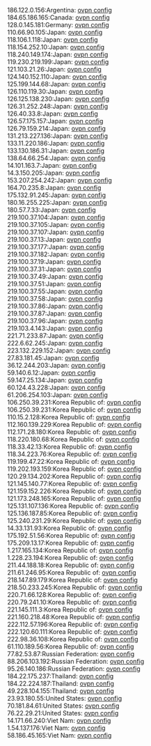 186.122.0.156:Argentina: [ovpn config](vpn/186_122_0_156.ovpn)  
184.65.186.165:Canada: [ovpn config](vpn/184_65_186_165.ovpn)  
128.0.145.181:Germany: [ovpn config](vpn/128_0_145_181.ovpn)  
110.66.90.105:Japan: [ovpn config](vpn/110_66_90_105.ovpn)  
118.106.1.118:Japan: [ovpn config](vpn/118_106_1_118.ovpn)  
118.154.252.10:Japan: [ovpn config](vpn/118_154_252_10.ovpn)  
118.240.149.174:Japan: [ovpn config](vpn/118_240_149_174.ovpn)  
119.230.219.199:Japan: [ovpn config](vpn/119_230_219_199.ovpn)  
121.103.21.26:Japan: [ovpn config](vpn/121_103_21_26.ovpn)  
124.140.152.110:Japan: [ovpn config](vpn/124_140_152_110.ovpn)  
125.199.144.68:Japan: [ovpn config](vpn/125_199_144_68.ovpn)  
126.110.119.30:Japan: [ovpn config](vpn/126_110_119_30.ovpn)  
126.125.138.230:Japan: [ovpn config](vpn/126_125_138_230.ovpn)  
126.31.252.248:Japan: [ovpn config](vpn/126_31_252_248.ovpn)  
126.40.33.8:Japan: [ovpn config](vpn/126_40_33_8.ovpn)  
126.57.175.157:Japan: [ovpn config](vpn/126_57_175_157.ovpn)  
126.79.159.214:Japan: [ovpn config](vpn/126_79_159_214.ovpn)  
131.213.227.136:Japan: [ovpn config](vpn/131_213_227_136.ovpn)  
133.11.220.186:Japan: [ovpn config](vpn/133_11_220_186.ovpn)  
133.130.186.31:Japan: [ovpn config](vpn/133_130_186_31.ovpn)  
138.64.66.254:Japan: [ovpn config](vpn/138_64_66_254.ovpn)  
14.101.163.7:Japan: [ovpn config](vpn/14_101_163_7.ovpn)  
14.3.150.205:Japan: [ovpn config](vpn/14_3_150_205.ovpn)  
153.207.254.242:Japan: [ovpn config](vpn/153_207_254_242.ovpn)  
164.70.235.8:Japan: [ovpn config](vpn/164_70_235_8.ovpn)  
175.132.91.245:Japan: [ovpn config](vpn/175_132_91_245.ovpn)  
180.16.255.225:Japan: [ovpn config](vpn/180_16_255_225.ovpn)  
180.57.7.33:Japan: [ovpn config](vpn/180_57_7_33.ovpn)  
219.100.37.104:Japan: [ovpn config](vpn/219_100_37_104.ovpn)  
219.100.37.105:Japan: [ovpn config](vpn/219_100_37_105.ovpn)  
219.100.37.107:Japan: [ovpn config](vpn/219_100_37_107.ovpn)  
219.100.37.13:Japan: [ovpn config](vpn/219_100_37_13.ovpn)  
219.100.37.177:Japan: [ovpn config](vpn/219_100_37_177.ovpn)  
219.100.37.182:Japan: [ovpn config](vpn/219_100_37_182.ovpn)  
219.100.37.19:Japan: [ovpn config](vpn/219_100_37_19.ovpn)  
219.100.37.31:Japan: [ovpn config](vpn/219_100_37_31.ovpn)  
219.100.37.49:Japan: [ovpn config](vpn/219_100_37_49.ovpn)  
219.100.37.51:Japan: [ovpn config](vpn/219_100_37_51.ovpn)  
219.100.37.55:Japan: [ovpn config](vpn/219_100_37_55.ovpn)  
219.100.37.58:Japan: [ovpn config](vpn/219_100_37_58.ovpn)  
219.100.37.86:Japan: [ovpn config](vpn/219_100_37_86.ovpn)  
219.100.37.87:Japan: [ovpn config](vpn/219_100_37_87.ovpn)  
219.100.37.96:Japan: [ovpn config](vpn/219_100_37_96.ovpn)  
219.103.4.143:Japan: [ovpn config](vpn/219_103_4_143.ovpn)  
221.71.233.87:Japan: [ovpn config](vpn/221_71_233_87.ovpn)  
222.6.62.245:Japan: [ovpn config](vpn/222_6_62_245.ovpn)  
223.132.229.152:Japan: [ovpn config](vpn/223_132_229_152.ovpn)  
27.83.181.45:Japan: [ovpn config](vpn/27_83_181_45.ovpn)  
36.12.244.203:Japan: [ovpn config](vpn/36_12_244_203.ovpn)  
59.140.6.12:Japan: [ovpn config](vpn/59_140_6_12.ovpn)  
59.147.25.134:Japan: [ovpn config](vpn/59_147_25_134.ovpn)  
60.124.43.228:Japan: [ovpn config](vpn/60_124_43_228.ovpn)  
61.206.254.103:Japan: [ovpn config](vpn/61_206_254_103.ovpn)  
106.250.39.231:Korea Republic of: [ovpn config](vpn/106_250_39_231.ovpn)  
106.250.39.231:Korea Republic of: [ovpn config](vpn/106_250_39_231.ovpn)  
110.15.2.128:Korea Republic of: [ovpn config](vpn/110_15_2_128.ovpn)  
112.160.139.229:Korea Republic of: [ovpn config](vpn/112_160_139_229.ovpn)  
112.171.28.180:Korea Republic of: [ovpn config](vpn/112_171_28_180.ovpn)  
118.220.180.68:Korea Republic of: [ovpn config](vpn/118_220_180_68.ovpn)  
118.33.42.13:Korea Republic of: [ovpn config](vpn/118_33_42_13.ovpn)  
118.34.223.76:Korea Republic of: [ovpn config](vpn/118_34_223_76.ovpn)  
119.199.47.22:Korea Republic of: [ovpn config](vpn/119_199_47_22.ovpn)  
119.202.193.159:Korea Republic of: [ovpn config](vpn/119_202_193_159.ovpn)  
120.29.134.202:Korea Republic of: [ovpn config](vpn/120_29_134_202.ovpn)  
121.145.140.77:Korea Republic of: [ovpn config](vpn/121_145_140_77.ovpn)  
121.159.152.226:Korea Republic of: [ovpn config](vpn/121_159_152_226.ovpn)  
121.173.248.165:Korea Republic of: [ovpn config](vpn/121_173_248_165.ovpn)  
125.131.107.136:Korea Republic of: [ovpn config](vpn/125_131_107_136.ovpn)  
125.136.187.85:Korea Republic of: [ovpn config](vpn/125_136_187_85.ovpn)  
125.240.231.29:Korea Republic of: [ovpn config](vpn/125_240_231_29.ovpn)  
14.33.131.93:Korea Republic of: [ovpn config](vpn/14_33_131_93.ovpn)  
175.192.51.56:Korea Republic of: [ovpn config](vpn/175_192_51_56.ovpn)  
175.209.13.17:Korea Republic of: [ovpn config](vpn/175_209_13_17.ovpn)  
1.217.165.134:Korea Republic of: [ovpn config](vpn/1_217_165_134.ovpn)  
1.228.23.194:Korea Republic of: [ovpn config](vpn/1_228_23_194.ovpn)  
211.44.188.18:Korea Republic of: [ovpn config](vpn/211_44_188_18.ovpn)  
211.61.246.95:Korea Republic of: [ovpn config](vpn/211_61_246_95.ovpn)  
218.147.89.179:Korea Republic of: [ovpn config](vpn/218_147_89_179.ovpn)  
218.50.233.245:Korea Republic of: [ovpn config](vpn/218_50_233_245.ovpn)  
220.71.66.128:Korea Republic of: [ovpn config](vpn/220_71_66_128.ovpn)  
220.79.241.10:Korea Republic of: [ovpn config](vpn/220_79_241_10.ovpn)  
221.145.111.3:Korea Republic of: [ovpn config](vpn/221_145_111_3.ovpn)  
221.160.218.48:Korea Republic of: [ovpn config](vpn/221_160_218_48.ovpn)  
222.112.57.196:Korea Republic of: [ovpn config](vpn/222_112_57_196.ovpn)  
222.120.60.111:Korea Republic of: [ovpn config](vpn/222_120_60_111.ovpn)  
222.98.36.108:Korea Republic of: [ovpn config](vpn/222_98_36_108.ovpn)  
61.110.189.56:Korea Republic of: [ovpn config](vpn/61_110_189_56.ovpn)  
77.82.53.87:Russian Federation: [ovpn config](vpn/77_82_53_87.ovpn)  
88.206.103.192:Russian Federation: [ovpn config](vpn/88_206_103_192.ovpn)  
95.26.140.186:Russian Federation: [ovpn config](vpn/95_26_140_186.ovpn)  
184.22.175.237:Thailand: [ovpn config](vpn/184_22_175_237.ovpn)  
184.22.224.187:Thailand: [ovpn config](vpn/184_22_224_187.ovpn)  
49.228.104.155:Thailand: [ovpn config](vpn/49_228_104_155.ovpn)  
23.93.180.55:United States: [ovpn config](vpn/23_93_180_55.ovpn)  
70.181.84.61:United States: [ovpn config](vpn/70_181_84_61.ovpn)  
76.22.29.21:United States: [ovpn config](vpn/76_22_29_21.ovpn)  
14.171.66.240:Viet Nam: [ovpn config](vpn/14_171_66_240.ovpn)  
1.54.137.176:Viet Nam: [ovpn config](vpn/1_54_137_176.ovpn)  
58.186.45.165:Viet Nam: [ovpn config](vpn/58_186_45_165.ovpn)  
